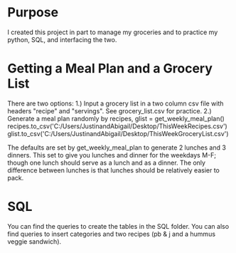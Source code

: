 # Purpose
I created this project in part to manage my groceries and to practice my python, SQL, and interfacing the two.

# Getting a Meal Plan and a Grocery List
There are two options:
1.) Input a grocery list in a two column csv file with headers "recipe" and "servings". See grocery_list.csv for practice.
2.) Generate a meal plan randomly by
recipes, glist = get_weekly_meal_plan()
recipes.to_csv('C:/Users/JustinandAbigail/Desktop/ThisWeekRecipes.csv')
glist.to_csv('C:/Users/JustinandAbigail/Desktop/ThisWeekGroceryList.csv')

The defaults are set by get_weekly_meal_plan to generate 2 lunches and 3 dinners. This set to give you lunches and dinner for the weekdays M-F; though one lunch should serve as a lunch and as a dinner. The only difference between lunches is that lunches should be relatively easier to pack.

# SQL
You can find the queries to create the tables in the SQL folder. You can also find queries to insert categories and two recipes (pb & j and a hummus veggie sandwich).

